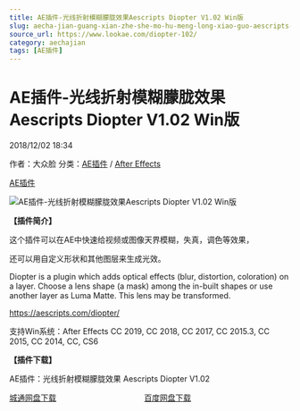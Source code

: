 ```yaml
---
title: AE插件-光线折射模糊朦胧效果Aescripts Diopter V1.02 Win版
slug: aecha-jian-guang-xian-zhe-she-mo-hu-meng-long-xiao-guo-aescripts-diopter-v1-02-winban
source_url: https://www.lookae.com/diopter-102/
category: aechajian
tags: [AE插件]
---
```

# AE插件-光线折射模糊朦胧效果Aescripts Diopter V1.02 Win版

2018/12/02 18:34

作者：大众脸
分类：[AE插件](https://www.lookae.com/after-effects/aechajian/) / [After Effects](https://www.lookae.com/after-effects/)

[AE插件](https://www.lookae.com/tag/ae%e6%8f%92%e4%bb%b6/)

![AE插件-光线折射模糊朦胧效果Aescripts Diopter V1.02 Win版](https://www.lookae.com/wp-content/uploads/2018/07/Diopter-.jpg "AE插件-光线折射模糊朦胧效果Aescripts Diopter V1.02 Win版-LookAE.com")

[](https://cloud.video.taobao.com//play/u/705956171/p/1/e/6/t/1/50214028960.mp4?_=1")

**【插件简介】**

这个插件可以在AE中快速给视频或图像天界模糊，失真，调色等效果，

还可以用自定义形状和其他图层来生成光效。

Diopter is a plugin which adds optical effects (blur, distortion, coloration) on a layer. Choose a lens shape (a mask) among the in-built shapes or use another layer as Luma Matte. This lens may be transformed.

https://aescripts.com/diopter/

支持Win系统：After Effects CC 2019, CC 2018, CC 2017, CC 2015.3, CC 2015, CC 2014, CC, CS6

**【插件下载】**

AE插件：光线折射模糊朦胧效果 Aescripts Diopter V1.02

[城通网盘下载](https://pan.baidu.com/s/1AeAxBqmWMEV7GYsK6BrUJQ)                                        [百度网盘下载](https://pan.baidu.com/s/1IF9k7PTKtc77pzyu2eS6cQ)
